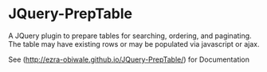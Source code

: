 # JQuery-PrepTable
A JQuery plugin to prepare tables for searching, ordering, and paginating. The table may have existing rows or may be populated via javascript or ajax.

See (http://ezra-obiwale.github.io/JQuery-PrepTable/) for Documentation
